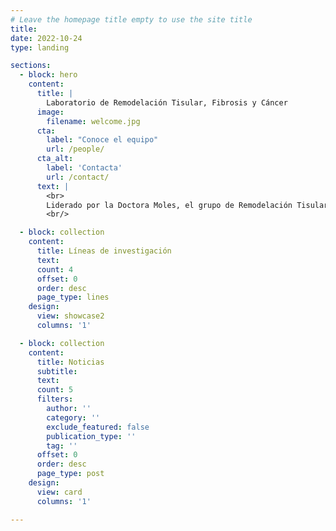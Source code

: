 ```yaml
---
# Leave the homepage title empty to use the site title
title:
date: 2022-10-24
type: landing

sections:
  - block: hero
    content:
      title: |
        Laboratorio de Remodelación Tisular, Fibrosis y Cáncer
      image:
        filename: welcome.jpg
      cta:
        label: "Conoce el equipo"
        url: /people/
      cta_alt:
        label: 'Contacta'
        url: /contact/
      text: |
        <br>
        Liderado por la Doctora Moles, el grupo de Remodelación Tisular, Fibrosis y Cáncer tiene un enfoque científico transversal, con un equipo puntero de investigadores que trabaja con las técnicas más avanzadas.
        <br/>

  - block: collection
    content:
      title: Líneas de investigación
      text:
      count: 4
      offset: 0
      order: desc
      page_type: lines
    design:
      view: showcase2
      columns: '1'

  - block: collection
    content:
      title: Noticias
      subtitle:
      text:
      count: 5
      filters:
        author: ''
        category: ''
        exclude_featured: false
        publication_type: ''
        tag: ''
      offset: 0
      order: desc
      page_type: post
    design:
      view: card
      columns: '1'

---
```

